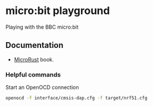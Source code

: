# micro:bit playground

Playing with the BBC micro:bit

## Documentation

* [MicroRust](https://droogmic.github.io/microrust/) book.

### Helpful commands

Start an OpenOCD connection

```sh
openocd -f interface/cmsis-dap.cfg -f target/nrf51.cfg
```

